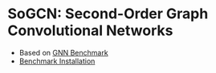 # SoGCN: Second-Order Graph Convolutional Networks

- Based on [GNN Benchmark](https://github.com/graphdeeplearning/benchmarking-gnns)
- [Benchmark Installation](https://github.com/graphdeeplearning/benchmarking-gnns/blob/master/docs/01_benchmark_installation.md)
